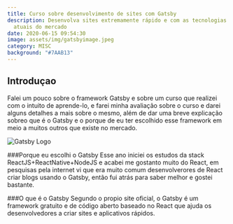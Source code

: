 ```yaml
---
title: Curso sobre desenvolvimento de sites com Gatsby
description: Desenvolva sites extremamente rápido e com as tecnologias mais
  atuais do mercado
date: 2020-06-15 09:54:30
image: assets/img/gatsbyimage.jpeg
category: MISC
background: "#7AAB13"
---
```


## Introduçao

Falei um pouco sobre o framework Gatsby e sobre um curso que realizei com o intuito de aprende-lo, e farei minha avaliação sobre o curso e darei alguns detalhes a mais sobre o mesmo, além de dar uma breve explicação sobreo que é o Gatsby e o porque de eu ter escolhido esse framework em meio a muitos outros que existe no mercado.

![Gatsby Logo](assets/img/gatsbyimage.jpeg)

###Porque eu escolhi o Gatsby
Esse ano iniciei os estudos da stack ReactJS+ReactNative+NodeJS e acabei me gostanto muito do React, em pesquisas pela internet vi que era muito comum desenvolverores de React criar blogs usando o Gatsby, então fui atrás para saber melhor e gostei bastante.

###O que é o Gatsby
Segundo o propio site oficial, o Gatsby é um framework gratuito e de código aberto baseado no React que ajuda os desenvolvedores a criar sites e aplicativos rápidos.
